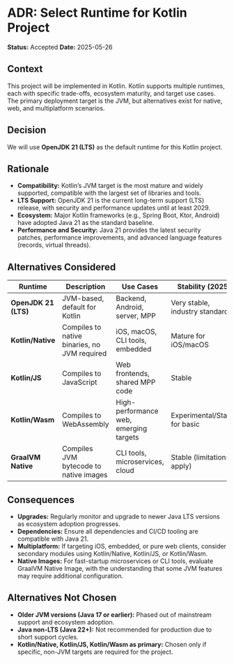 # ADR: Select Runtime for Kotlin Project

**Status:** Accepted
**Date:** 2025-05-26

## Context

This project will be implemented in Kotlin. Kotlin supports multiple runtimes, each with specific trade-offs, ecosystem maturity, and target use cases. The primary deployment target is the JVM, but alternatives exist for native, web, and multiplatform scenarios.

## Decision

We will use **OpenJDK 21 (LTS)** as the default runtime for this Kotlin project.

## Rationale

* **Compatibility:** Kotlin’s JVM target is the most mature and widely supported, compatible with the largest set of libraries and tools.
* **LTS Support:** OpenJDK 21 is the current long-term support (LTS) release, with security and performance updates until at least 2029.
* **Ecosystem:** Major Kotlin frameworks (e.g., Spring Boot, Ktor, Android) have adopted Java 21 as the standard baseline.
* **Performance and Security:** Java 21 provides the latest security patches, performance improvements, and advanced language features (records, virtual threads).

## Alternatives Considered

| Runtime              | Description                                  | Use Cases                              | Stability (2025)               | Notes                                      |
| -------------------- | -------------------------------------------- | -------------------------------------- | ------------------------------ | ------------------------------------------ |
| **OpenJDK 21 (LTS)** | JVM-based, default for Kotlin                | Backend, Android, server, MPP          | Very stable, industry standard | Best overall compatibility                 |
| **Kotlin/Native**    | Compiles to native binaries, no JVM required | iOS, macOS, CLI tools, embedded        | Mature for iOS/macOS           | No JVM dependency; native interoperability |
| **Kotlin/JS**        | Compiles to JavaScript                       | Web frontends, shared MPP code         | Stable                         | Works with React/JS ecosystems             |
| **Kotlin/Wasm**      | Compiles to WebAssembly                      | High-performance web, emerging targets | Experimental/Stable for basic  | Evolving rapidly, some production usage    |
| **GraalVM Native**   | Compiles JVM bytecode to native images       | CLI tools, microservices, cloud        | Stable (limitations apply)     | Fast startup, but limited dynamic features |

## Consequences

* **Upgrades:** Regularly monitor and upgrade to newer Java LTS versions as ecosystem adoption progresses.
* **Dependencies:** Ensure all dependencies and CI/CD tooling are compatible with Java 21.
* **Multiplatform:** If targeting iOS, embedded, or pure web clients, consider secondary modules using Kotlin/Native, Kotlin/JS, or Kotlin/Wasm.
* **Native Images:** For fast-startup microservices or CLI tools, evaluate GraalVM Native Image, with the understanding that some JVM features may require additional configuration.

## Alternatives Not Chosen

* **Older JVM versions (Java 17 or earlier):** Phased out of mainstream support and ecosystem adoption.
* **Java non-LTS (Java 22+):** Not recommended for production due to short support cycles.
* **Kotlin/Native, Kotlin/JS, Kotlin/Wasm as primary:** Chosen only if specific, non-JVM targets are required for the project.

